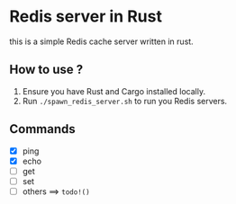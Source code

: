 # Redis server in Rust

this is a simple Redis cache server written in rust.

## How to use ?

1. Ensure you have Rust and Cargo installed locally.
2. Run `./spawn_redis_server.sh` to run you Redis servers.


## Commands

- [x] ping
- [x] echo
- [ ] get
- [ ] set
- [ ] others ==> `todo!()`
